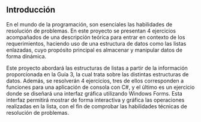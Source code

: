 ## Introducción

En el mundo de la programación, son esenciales las habilidades de resolución de problemas. En este proyecto se presentan 4 ejercicios acompañados de una descripción teórica para entrar en contexto de los requerimientos, haciendo uso de una estructura de datos como las listas enlazadas, cuyo propósito principal es almacenar y manipular datos de forma dinámica.

Este proyecto abordará las estructuras de listas a partir de la información proporcionada en la Guía 3, la cual trata sobre las distintas estructuras de datos. Además, se resolverán 4 ejercicios, tres de ellos corresponden a funciones para una aplicación de consola con C#, y el último es un ejercicio donde se diseñará una interfaz gráfica utilizando Windows Forms. Esta interfaz permitirá mostrar de forma interactiva y gráfica las operaciones realizadas en la lista, con el fin de comprobar las habilidades técnicas de resolución de problemas.
